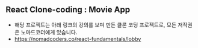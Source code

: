 ## React Clone-coding : Movie App

* 해당 프로젝트는 아래 링크의 강의를 보며 만든 클론 코딩 프로젝트로, 모든 저작권은 노마드코더에게 있습니다.
* https://nomadcoders.co/react-fundamentals/lobby
